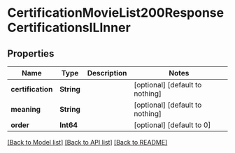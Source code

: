 # CertificationMovieList200ResponseCertificationsILInner


## Properties
Name | Type | Description | Notes
------------ | ------------- | ------------- | -------------
**certification** | **String** |  | [optional] [default to nothing]
**meaning** | **String** |  | [optional] [default to nothing]
**order** | **Int64** |  | [optional] [default to 0]


[[Back to Model list]](../README.md#models) [[Back to API list]](../README.md#api-endpoints) [[Back to README]](../README.md)


